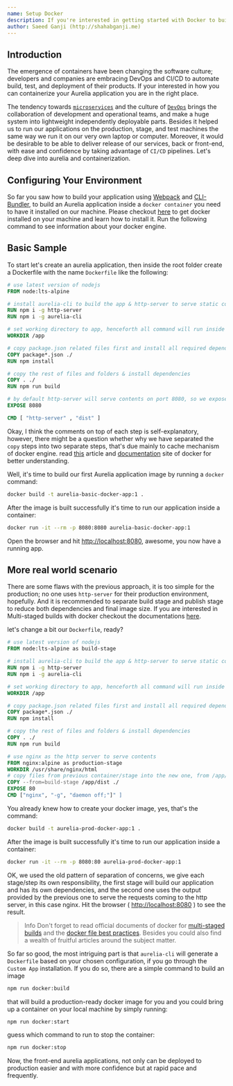 ```yaml
---
name: Setup Docker
description: If you're interested in getting started with Docker to build projects, this article will take you through setting up both your machine and a production quality starter project.
author: Saeed Ganji (http://shahabganji.me)
---
```

## Introduction

The emergence of containers have been changing the software culture; developers and companies are embracing DevOps and CI/CD to automate build, test, and deployment of their products. If your interested in how you can containerize your Aurelia application you are in the right place.

The tendency towards [`microservices`](https://martinfowler.com/articles/microservices.html) and the culture of [`DevOps`](https://martinfowler.com/bliki/DevOpsCulture.html) brings the collaboration of development and operational teams, and make a huge system into lightweight independently deployable parts. Besides it helped us to run our applications on the production, stage, and test machines the same way we run it on our very own laptop or computer. Moreover, it would be desirable to be able to deliver release of our services, back or front-end, with ease and confidence by taking advantage of `CI/CD` pipelines. Let's deep dive into aurelia and containerization.



## Configuring Your Environment

So far you saw how to build your application using [Webpack]() and [CLI-Bundler](), to build an Aurelia application inside a `docker container` you need to have it installed on our machine. Please checkout [here](https://docs.docker.com/v18.03/install/) to get docker installed on your machine and learn how to install it. Run the following command to see information about your docker engine.

## Basic Sample

To start let's create an aurelia application, then inside the root folder create a Dockerfile with the name `Dockerfile` like the following:

```Dockerfile
# use latest version of nodejs
FROM node:lts-alpine

# install aurelia-cli to build the app & http-server to serve static contents
RUN npm i -g http-server
RUN npm i -g aurelia-cli

# set working directory to app, henceforth all command will run inside this folder
WORKDIR /app

# copy package.json related files first and install all required dependencies
COPY package*.json ./
RUN npm install

# copy the rest of files and folders & install dependencies
COPY . ./
RUN npm run build

# by default http-server will serve contents on port 8080, so we expose this port to host machine
EXPOSE 8080

CMD [ "http-server" , "dist" ]
```

Okay, I think the comments on top of each step is self-explanatory, however, there might be a question whether why we have separated the `copy` steps into two separate steps, that's due mainly to cache mechanism of docker engine. read [this](https://blog.docker.com/2019/07/intro-guide-to-dockerfile-best-practices/) article and [documentation](https://docs.docker.com/develop/develop-images/dockerfile_best-practices/) site of docker for better understanding.

Well, it's time to build our first Aurelia application image by running a `docker` command:

```bash
docker build -t aurelia-basic-docker-app:1 .
```

After the image is built successfully it's time to run our application inside a container:

```bash
docker run -it --rm -p 8080:8080 aurelia-basic-docker-app:1
```

Open the browser and hit [http://localhost:8080](http://localhost:8080), awesome, you now have a running app.

## More real world scenario

There are some flaws with the previous approach, it is too simple for the production; no one uses `http-server` for their production environment, hopefully. And it is recommended to separate build stage and publish stage to reduce both dependencies and final image size. If you are interested in Multi-staged builds with docker checkout the documentations [here](https://docs.docker.com/develop/develop-images/multistage-build/).

let's change a bit our `Dockerfile`, ready?

```Dockerfile
# use latest version of nodejs
FROM node:lts-alpine as build-stage

# install aurelia-cli to build the app & http-server to serve static contents
RUN npm i -g http-server
RUN npm i -g aurelia-cli

# set working directory to app, henceforth all command will run inside this folder
WORKDIR /app

# copy package.json related files first and install all required dependencies
COPY package*.json ./
RUN npm install

# copy the rest of files and folders & install dependencies
COPY . ./
RUN npm run build

# use nginx as the http server to serve contents
FROM nginx:alpine as production-stage
WORKDIR /usr/share/nginx/html
# copy files from previous container/stage into the new one, from /app/dist to working directory
COPY --from=build-stage /app/dist ./
EXPOSE 80
CMD ["nginx", "-g", "daemon off;"]" ]
```

You already knew how to create your docker image, yes, that's the command:

```bash
docker build -t aurelia-prod-docker-app:1 .
```

After the image is built successfully it's time to run our application inside a container:

```bash
docker run -it --rm -p 8080:80 aurelia-prod-docker-app:1
```

OK, we used the old pattern of separation of concerns, we give each stage/step its own responsibility, the first stage will build our application and has its own dependencies, and the second one uses the output provided by the previous one to serve the requests coming to the http server, in this case nginx. Hit the browser ( [http://localhost:8080](http://localhost:8080) ) to see the result.

> Info
> Don't forget to read official documents of docker for [multi-staged builds](https://docs.docker.com/develop/develop-images/multistage-build/) and the [docker file best practices](https://docs.docker.com/develop/develop-images/dockerfile_best-practices/). Besides you could also find a wealth of fruitful articles around the subject matter.

So far so good, the most intriguing part is that `aurelia-cli` will generate a `Dockerfile` based on your chosen configuration, if you go through the `Custom App` installation. If you do so, there are a simple command to build an image

```bash
npm run docker:build
```

that will build a production-ready docker image for you and you could bring up a container on your local machine by simply running:

```bash
npm run docker:start
```

guess which command to run to stop the container:

```bash
npm run docker:stop
```

Now, the front-end aurelia applications, not only can be deployed to production easier and with more confidence but at rapid pace and frequently.

